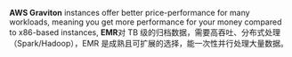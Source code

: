 **AWS Graviton** instances offer better price-performance for many workloads, meaning you get more performance for your money compared to x86-based instances,
**EMR**对 TB 级的归档数据，需要高吞吐、分布式处理（Spark/Hadoop），EMR 是成熟且可扩展的选择，能一次性并行处理大量数据。